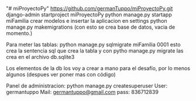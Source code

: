 "# miProyectoPy" 
https://github.com/germanTuppo/miProyectoPy.git
django-admin startproject miProyectoPy
python manage.py startapp miFamilia
crear modelos e insertar la aplicacion en settings
python manage.py makemigrations (con esto se crea base de datos, vacia de momento.)

Para meter las tablas: python manage.py sqlmigrate miFamilia 0001 esto crea la sentencia sql que crea la tabla y con pytho manage.py migrate las crea en el archivo db.sqlite3

Los elementos de la db los voy a crear a mano para el desafío, por lo menos algunos (despues ver poner mas con código)

Panel de administracion: python manage.py createsuperuser
User: germantuppo
Mail: germantuppo@gmail.com
pass: 836712839

